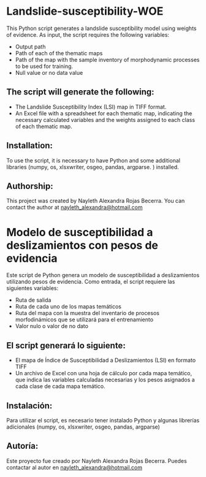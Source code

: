 # Landslide-susceptibility-WOE 	

This Python script generates a landslide susceptibility model using weights of evidence. As input, the script requires the following variables:

- Output path
- Path of each of the thematic maps
- Path of the map with the sample inventory of morphodynamic processes to be used for training.
- Null value or no data value

## The script will generate the following:

- The Landslide Susceptibility Index (LSI) map in TIFF format.
- An Excel file with a spreadsheet for each thematic map, indicating the necessary calculated variables and the weights assigned to each class of each thematic map.

## Installation:
To use the script, it is necessary to have Python and some additional libraries (numpy, os, xlsxwriter, osgeo, pandas, argparse. ) installed.

## Authorship:
This project was created by Nayleth Alexandra Rojas Becerra. You can contact the author at nayleth_alexandra@hotmail.com


# Modelo de susceptibilidad a deslizamientos con pesos de evidencia 
Este script de Python genera un modelo de susceptibilidad a deslizamientos utilizando pesos de evidencia. Como entrada, el script requiere las siguientes variables:

- Ruta de salida
- Ruta de cada uno de los mapas temáticos
- Ruta del mapa con la muestra del inventario de procesos morfodinámicos que se utilizará para el entrenamiento
- Valor nulo o valor de no dato

## El script generará lo siguiente:

- El mapa de Índice de Susceptibilidad a Deslizamientos (LSI) en formato TIFF
- Un archivo de Excel con una hoja de cálculo por cada mapa temático, que indica las variables calculadas necesarias y los pesos asignados a cada clase de cada mapa temático.

## Instalación:
Para utilizar el script, es necesario tener instalado Python y algunas librerías adicionales (numpy, os, xlsxwriter, osgeo, pandas, argparse)

## Autoría:
Este proyecto fue creado por Nayleth Alexandra Rojas Becerra. Puedes contactar al autor en nayleth_alexandra@hotmail.com
